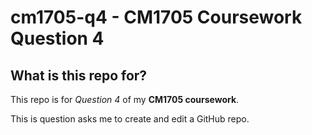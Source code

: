 # cm1705-q4 - CM1705 Coursework Question 4

## What is this repo for?
This repo is for *Question 4* of my **CM1705 coursework**.

This is question asks me to create and edit a GitHub repo.
